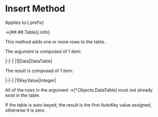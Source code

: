 # Insert Method

Applies to:{.prefix}

→[##.##.Table]{.info}

This method adds one or more rows to the table.

The argument is composed of 1 item:

|-|-|
|1|Data|DataTable|

The result is composed of 1 item:

|-|-|
|1|KeyValue|Integer|

All of the rows in the argument →[*.Objects.DataTable] must not already exist in the table.

If the table is auto-keyed, the result is the first AutoKey value assigned, otherwise it is zero.

